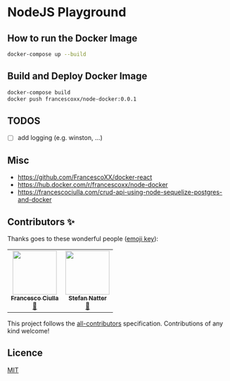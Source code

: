 # NodeJS Playground

## How to run the Docker Image

```bash
docker-compose up --build
```

## Build and Deploy Docker Image

```bash
docker-compose build
docker push francescoxx/node-docker:0.0.1
```

## TODOS

- [ ] add logging (e.g. winston, ...)

## Misc

- <https://github.com/FrancescoXX/docker-react>
- <https://hub.docker.com/r/francescoxx/node-docker>
- <https://francescociulla.com/crud-api-using-node-sequelize-postgres-and-docker>

## Contributors ✨

Thanks goes to these wonderful people
([emoji key](https://allcontributors.org/docs/en/emoji-key)):

<!-- ALL-CONTRIBUTORS-LIST:START - Do not remove or modify this section -->
<!-- prettier-ignore-start -->
<!-- markdownlint-disable -->
<table>
  <tr>
    <td align="center"><a href="https://github.com/FrancescoXX"><img src="https://avatars0.githubusercontent.com/u/18360871?v=4?s=100" width="100px;" alt=""/><br /><sub><b>Francesco Ciulla</b></sub></a><br /><a href="#ideas-FrancescoXX" title="Ideas, Planning, & Feedback">🤔</a></td>
    <td align="center"><a href="https://natterstefan.me/"><img src="https://avatars2.githubusercontent.com/u/1043668?v=4?s=100" width="100px;" alt=""/><br /><sub><b>Stefan Natter</b></sub></a><br /><a href="#ideas-natterstefan" title="Ideas, Planning, & Feedback">🤔</a></td>
  </tr>
</table>

<!-- markdownlint-restore -->
<!-- prettier-ignore-end -->

<!-- ALL-CONTRIBUTORS-LIST:END -->

This project follows the
[all-contributors](https://github.com/all-contributors/all-contributors)
specification. Contributions of any kind welcome!

## Licence

[MIT](LICENSE)

